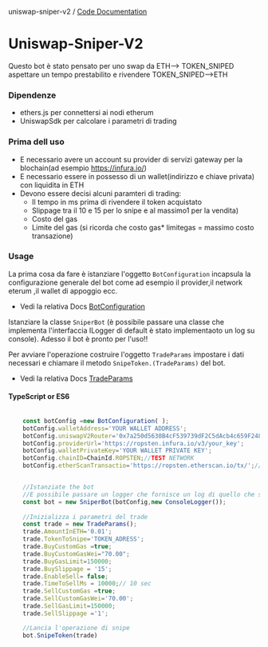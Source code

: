 uniswap-sniper-v2 / [Code Documentation](docs/modules.md)

# Uniswap-Sniper-V2

Questo bot è stato pensato per uno swap da ETH--> TOKEN_SNIPED aspettare un tempo prestabilito e rivendere TOKEN_SNIPED-->ETH 

### Dipendenze

* ethers.js per connettersi ai nodi etherum 
* UniswapSdk per calcolare i parametri di trading  

### Prima dell uso 
* E necessario avere un account su provider di servizi  gateway per la blochain(ad esempio https://infura.io/)
* E necessario essere in possesso di un wallet(indirizzo e chiave privata) con liquidita in ETH 
* Devono essere decisi alcuni paramteri di trading:
  * Il tempo in ms prima di rivendere il token acquistato
  * Slippage tra il 10 e 15 per lo snipe e al massimo1 per la vendita)
  * Costo del gas
  * Limite del gas (si ricorda che costo gas* limitegas = massimo costo transazione) 
  

### Usage
La prima cosa da fare è istanziare l'oggetto  ```BotConfiguration``` incapsula la configurazione generale del bot  come ad esempio il provider,il network eterum ,il wallet di appoggio ecc.
* Vedi la relativa Docs  [BotConfiguration](docs/classes/botConfiguration.BotConfiguration.md)

Istanziare la classe ```SniperBot``` (è possibile passare una classe che implementa l'interfaccia ILogger di default è stato implementaoto un log su console).
Adesso il bot è pronto per l'uso!!

Per avviare l'operazione costruire l'oggetto ```TradeParams```  impostare i dati necessari e chiamare il metodo ```SnipeToken.(TradeParams)```  del bot.
* Vedi la relativa Docs  [TradeParams](docs/classes/tradeParams.TradeParams.md)

#### TypeScript or ES6
```typescript
    
    const botConfig =new BotConfiguration( );
    botConfig.walletAddress='YOUR WALLET ADDRESS';
    botConfig.uniswapV2Router='0x7a250d5630B4cF539739dF2C5dAcb4c659F2488D';
    botConfig.providerUrl='https://ropsten.infura.io/v3/your_key';
    botConfig.walletPrivateKey='YOUR WALLET PRIVATE KEY';
    botConfig.chainID=ChainId.ROPSTEN;//TEST NETWORK
    botConfig.etherScanTransactio='https://ropsten.etherscan.io/tx/';//TEST NETWORK EXPLORE


    //Istanziate the bot
    //E possibile passare un logger che fornisce un log di quello che sta succedendo e dei possibili errori
    const bot = new SniperBot(botConfig,new ConsoleLogger());
    
    //Inizializza i parametri del trade
    const trade = new TradeParams();
    trade.AmountInETH='0.01';
    trade.TokenToSnipe='TOKEN_ADRESS';
    trade.BuyCustomGas =true;
    trade.BuyCustomGasWei="70.00";
    trade.BuyGasLimit=150000;
    trade.BuySlippage = '15';
    trade.EnableSell= false;
    trade.TimeToSellMs = 10000;// 10 sec
    trade.SellCustomGas =true;
    trade.SellCustomGasWei='70.00';
    trade.SellGasLimit=150000;
    trade.SellSlippage ='1';

    //Lancia l'operazione di snipe
    bot.SnipeToken(trade)

```